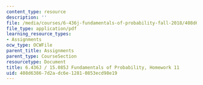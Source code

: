 ```yaml
---
content_type: resource
description: ''
file: /media/courses/6-436j-fundamentals-of-probability-fall-2018/408d63867d2adc6e12810853ecd98e19_MIT6_436JF18_hw11.pdf
file_type: application/pdf
learning_resource_types:
- Assignments
ocw_type: OCWFile
parent_title: Assignments
parent_type: CourseSection
resourcetype: Document
title: 6.436J / 15.085J Fundamentals of Probability, Homework 11
uid: 408d6386-7d2a-dc6e-1281-0853ecd98e19
---
```

